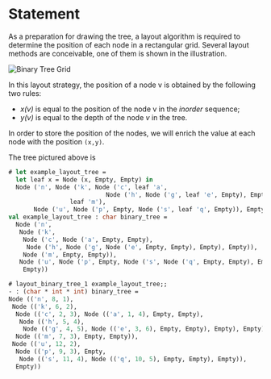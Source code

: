 # Statement

As a preparation for drawing the tree, a layout algorithm is required to
determine the position of each node in a rectangular grid. Several
layout methods are conceivable, one of them is shown in the illustration.


![Binary Tree Grid](/media/problems/tree-layout1.gif)

In this layout strategy, the position of a node v is obtained by the
following two rules:

* *x(v)* is equal to the position of the node v in the *inorder*
 sequence;
* *y(v)* is equal to the depth of the node *v* in the tree.

In order to store the position of the nodes, we will enrich the value
at each node with the position `(x,y)`.

The tree pictured above is
```ocaml
# let example_layout_tree =
  let leaf x = Node (x, Empty, Empty) in
  Node ('n', Node ('k', Node ('c', leaf 'a',
                           Node ('h', Node ('g', leaf 'e', Empty), Empty)),
                 leaf 'm'),
       Node ('u', Node ('p', Empty, Node ('s', leaf 'q', Empty)), Empty));;
val example_layout_tree : char binary_tree =
  Node ('n',
   Node ('k',
    Node ('c', Node ('a', Empty, Empty),
     Node ('h', Node ('g', Node ('e', Empty, Empty), Empty), Empty)),
    Node ('m', Empty, Empty)),
   Node ('u', Node ('p', Empty, Node ('s', Node ('q', Empty, Empty), Empty)),
    Empty))
```

```ocaml
# layout_binary_tree_1 example_layout_tree;;
- : (char * int * int) binary_tree =
Node (('n', 8, 1),
 Node (('k', 6, 2),
  Node (('c', 2, 3), Node (('a', 1, 4), Empty, Empty),
   Node (('h', 5, 4),
    Node (('g', 4, 5), Node (('e', 3, 6), Empty, Empty), Empty), Empty)),
  Node (('m', 7, 3), Empty, Empty)),
 Node (('u', 12, 2),
  Node (('p', 9, 3), Empty,
   Node (('s', 11, 4), Node (('q', 10, 5), Empty, Empty), Empty)),
  Empty))
```